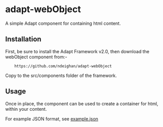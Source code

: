 adapt-webObject
===================

A simple Adapt component for containing html content.

Installation
------------

First, be sure to install the Adapt Framework v2.0, then download the webObject component from:-

		https://github.com/ndeighan/adapt-webObject

Copy to the src/components folder of the framework.

Usage
-----
Once in place, the component can be used to create a container for html, within your content.

For example JSON format, see [example.json](https://github.com/ndeighan/adapt-webObject/example.json)

